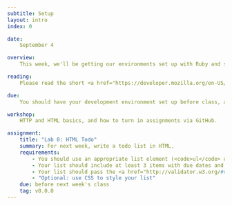 ```yaml
---
subtitle: Setup
layout: intro
index: 0

date: 
    September 4

overview: 
    This week, we'll be getting our environments set up with Ruby and some other tools that are necessary for this class, as well as going over some basic HTML syntax and the GitHub turn-in system.

reading: 
    Please read the short <a href="https://developer.mozilla.org/en-US/docs/Web/Guide/HTML/Introduction">MDN Introduction to HTML</a> and complete the [Try Git](http://try.github.io) exercises before class.

due: 
    You should have your development environment set up before class, according to sections 0.1-0.3 in this chapter.

workshop:
    HTTP and HTML basics, and how to turn in assignments via GitHub.

assignment:
    title: "Lab 0: HTML Todo"
    summary: For next week, write a todo list in HTML.
    requirements: 
        - You should use an appropriate list element (<code>ul</code> or <code>li</code> for your list)
        - Your list should include at least 3 items with due dates and 3 items without due dates.
        - Your list should pass the <a href="http://validator.w3.org/#validate_by_input">w3c validator</a> with no errors.
        - "Optional: use CSS to style your list"
    due: before next week's class
    tag: v0.0.0
---
```

